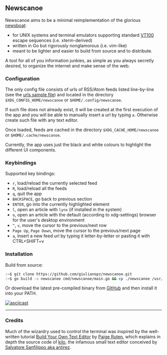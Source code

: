 ## Newscanoe

Newscanoe aims to be a minimal reimplementation of the glorious [newsboat](https://newsboat.org/): 
- for UNIX systems and terminal emulators supporting standard [VT100](https://en.wikipedia.org/wiki/VT100) escape sequences (i.e. xterm-derived)
- written in Go but rigorously nonglamorous (i.e. vim-like)
- meant to be lighter and easier to build from source and to distribute.

A tool for all of you information junkies, as simple as you always secretly desired, to organize the internet and make sense of the web. 

### Configuration

The only config file consists of urls of RSS/Atom feeds listed line-by-line (see the [urls sample file](./assets/urls)) and located in the directory `$XDG_CONFIG_HOME/newscanoe` or `$HOME/.config/newscanoe`.

If such file does not already exist, it will be created at the first execution of the app and you will be able to manually insert a url by typing `a`. Otherwise create such file with any text editor.

Once loaded, feeds are cached in the directory `$XDG_CACHE_HOME/newscanoe` or `$HOME/.cache/newscanoe`.

Currently, the app uses just the black and white colours to highlight the different UI components.

### Keybindings

Supported key bindings:
- `r`, load/reload the currently selected feed
- `R`, load/reload all the feeds
- `q`, quit the app
- `BACKSPACE`, go back to previous section
- `ENTER`, go into the currently highlighted element
- `l`, open an article with `lynx` (if installed in the system)
- `o`, open an article with the default (according to xdg-settings) browser for the user's desktop environment
- `^`, `v`, move the cursor to the previous/next row
- `Page Up`, `Page Down`, move the cursor to the previous/next page
- `a`, insert a new feed url by typing it letter-by-letter or pasting it with CTRL+SHIFT+v

### Installation

Build from source:
```bash
:~$ git clone https://github.com/giulianopz/newscanoe.git
:~$ go build -o newscanoe cmd/newscanoe/main.go && cp ./newscanoe /usr/local/bin
```

Or download the latest pre-compiled binary from [GitHub](https://github.com/giulianopz/newscanoe/releases) and then install it into your PATH.

[![asciicast](https://asciinema.org/a/m4OS1laCYjaudIjMWETJiFjS4.svg)](https://asciinema.org/a/m4OS1laCYjaudIjMWETJiFjS4)

---

### Credits

Much of the wizardry used to control the terminal was inspired by the well-written tutorial [Build Your Own Text Editor](https://viewsourcecode.org/snaptoken/kilo/) by [Paige Ruten](https://viewsourcecode.org/), which explains in depth the source code of [kilo](https://github.com/antirez/kilo), the infamous small text editor conceived by [Salvatore Sanfilippo aka antirez](http://invece.org/).
